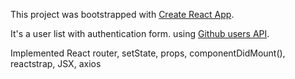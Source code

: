 This project was bootstrapped with [Create React App](https://github.com/facebookincubator/create-react-app).

It's a user list with authentication form. using [Github users API](https://api.github.com/users?per_page=10).

Implemented React router, setState, props, componentDidMount(), reactstrap, JSX, axios
